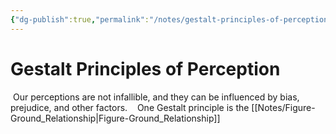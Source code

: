 ```yaml
---
{"dg-publish":true,"permalink":"/notes/gestalt-principles-of-perception/"}
---
```



# Gestalt Principles of Perception

 Our perceptions are not infallible, and they can be influenced by bias, prejudice, and other factors.
 
 One Gestalt principle is the [[Notes/Figure-Ground_Relationship\|Figure-Ground_Relationship]]

  